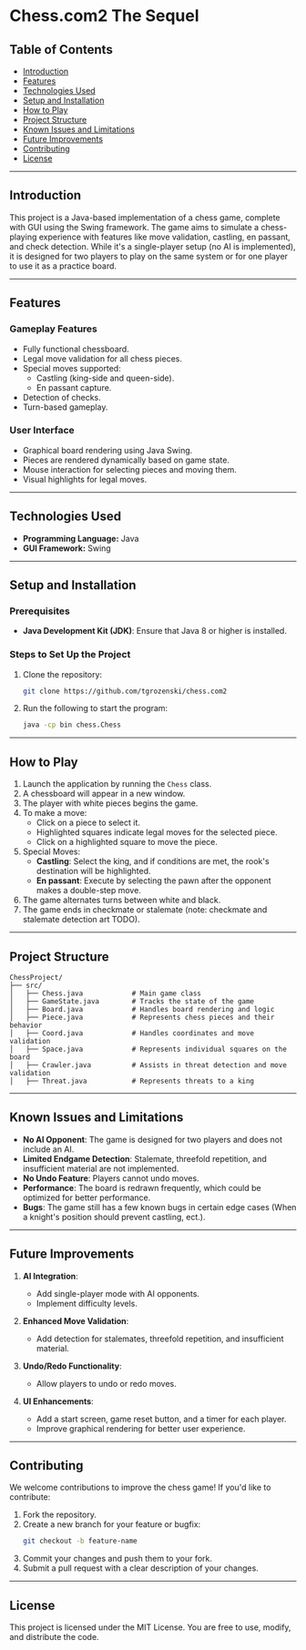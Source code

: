 # Chess.com2 The Sequel

## Table of Contents
- [Introduction](#introduction)
- [Features](#features)
- [Technologies Used](#technologies-used)
- [Setup and Installation](#setup-and-installation)
- [How to Play](#how-to-play)
- [Project Structure](#project-structure)
- [Known Issues and Limitations](#known-issues-and-limitations)
- [Future Improvements](#future-improvements)
- [Contributing](#contributing)
- [License](#license)

---

## Introduction
This project is a Java-based implementation of a chess game, complete with GUI using the Swing framework. The game aims to simulate a chess-playing experience with features like move validation, castling, en passant, and check detection. While it's a single-player setup (no AI is implemented), it is designed for two players to play on the same system or for one player to use it as a practice board.

---

## Features

### Gameplay Features
- Fully functional chessboard.
- Legal move validation for all chess pieces.
- Special moves supported:
  - Castling (king-side and queen-side).
  - En passant capture.
- Detection of checks.
- Turn-based gameplay.

### User Interface
- Graphical board rendering using Java Swing.
- Pieces are rendered dynamically based on game state.
- Mouse interaction for selecting pieces and moving them.
- Visual highlights for legal moves.

---

## Technologies Used
- **Programming Language:** Java
- **GUI Framework:** Swing

---

## Setup and Installation

### Prerequisites
- **Java Development Kit (JDK)**: Ensure that Java 8 or higher is installed.

### Steps to Set Up the Project
1. Clone the repository:
   ```bash
   git clone https://github.com/tgrozenski/chess.com2
   ```
2.  Run the following to start the program:
    ```bash
    java -cp bin chess.Chess
    ```

---

## How to Play

1. Launch the application by running the `Chess` class.
2. A chessboard will appear in a new window.
3. The player with white pieces begins the game.
4. To make a move:
   - Click on a piece to select it.
   - Highlighted squares indicate legal moves for the selected piece.
   - Click on a highlighted square to move the piece.
5. Special Moves:
   - **Castling**: Select the king, and if conditions are met, the rook's destination will be highlighted.
   - **En passant**: Execute by selecting the pawn after the opponent makes a double-step move.
6. The game alternates turns between white and black.
7. The game ends in checkmate or stalemate (note: checkmate and stalemate detection art TODO).

---

## Project Structure

```
ChessProject/
├── src/
│   ├── Chess.java            # Main game class
│   ├── GameState.java        # Tracks the state of the game
│   ├── Board.java            # Handles board rendering and logic
│   ├── Piece.java            # Represents chess pieces and their behavior
│   ├── Coord.java            # Handles coordinates and move validation
│   ├── Space.java            # Represents individual squares on the board
│   ├── Crawler.java          # Assists in threat detection and move validation
│   ├── Threat.java           # Represents threats to a king
```

---

## Known Issues and Limitations

- **No AI Opponent**: The game is designed for two players and does not include an AI.
- **Limited Endgame Detection**: Stalemate, threefold repetition, and insufficient material are not implemented.
- **No Undo Feature**: Players cannot undo moves.
- **Performance**: The board is redrawn frequently, which could be optimized for better performance.
- **Bugs**: The game still has a few known bugs in certain edge cases (When a knight's position should prevent castling, ect.).

---

## Future Improvements

1. **AI Integration**:
   - Add single-player mode with AI opponents.
   - Implement difficulty levels.

2. **Enhanced Move Validation**:
   - Add detection for stalemates, threefold repetition, and insufficient material.

3. **Undo/Redo Functionality**:
   - Allow players to undo or redo moves.

4. **UI Enhancements**:
   - Add a start screen, game reset button, and a timer for each player.
   - Improve graphical rendering for better user experience.

---

## Contributing

We welcome contributions to improve the chess game! If you'd like to contribute:
1. Fork the repository.
2. Create a new branch for your feature or bugfix:
   ```bash
   git checkout -b feature-name
   ```
3. Commit your changes and push them to your fork.
4. Submit a pull request with a clear description of your changes.

---

## License

This project is licensed under the MIT License. You are free to use, modify, and distribute the code. 
